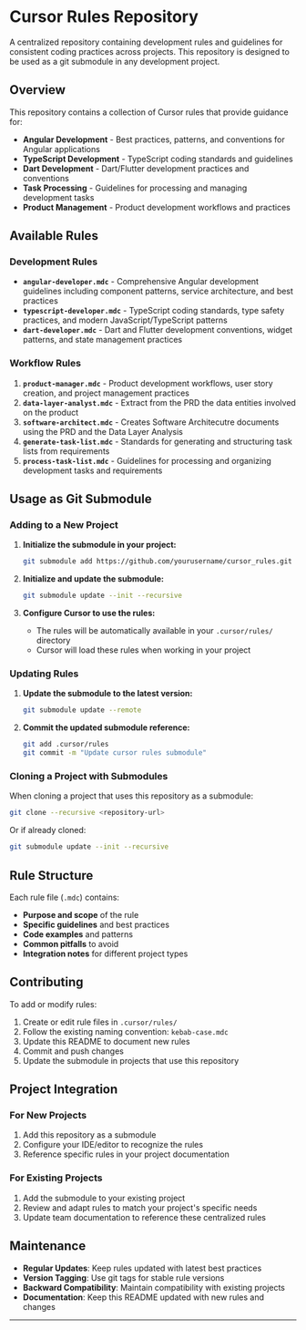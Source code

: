# Cursor Rules Repository

A centralized repository containing development rules and guidelines for consistent coding practices across projects. This repository is designed to be used as a git submodule in any development project.

## Overview

This repository contains a collection of Cursor rules that provide guidance for:

- **Angular Development** - Best practices, patterns, and conventions for Angular applications
- **TypeScript Development** - TypeScript coding standards and guidelines
- **Dart Development** - Dart/Flutter development practices and conventions
- **Task Processing** - Guidelines for processing and managing development tasks
- **Product Management** - Product development workflows and practices

## Available Rules

### Development Rules

- **`angular-developer.mdc`** - Comprehensive Angular development guidelines including component patterns, service architecture, and best practices
- **`typescript-developer.mdc`** - TypeScript coding standards, type safety practices, and modern JavaScript/TypeScript patterns
- **`dart-developer.mdc`** - Dart and Flutter development conventions, widget patterns, and state management practices

### Workflow Rules

1. **`product-manager.mdc`** - Product development workflows, user story creation, and project management practices
2. **`data-layer-analyst.mdc`** - Extract from the PRD the data entities involved on the product
3. **`software-architect.mdc`** - Creates Software Architecutre documents using the PRD and the Data Layer Analysis
4. **`generate-task-list.mdc`** - Standards for generating and structuring task lists from requirements
5. **`process-task-list.mdc`** - Guidelines for processing and organizing development tasks and requirements

## Usage as Git Submodule

### Adding to a New Project

1. **Initialize the submodule in your project:**

   ```bash
   git submodule add https://github.com/yourusername/cursor_rules.git .cursor/rules
   ```

2. **Initialize and update the submodule:**

   ```bash
   git submodule update --init --recursive
   ```

3. **Configure Cursor to use the rules:**
   - The rules will be automatically available in your `.cursor/rules/` directory
   - Cursor will load these rules when working in your project

### Updating Rules

1. **Update the submodule to the latest version:**

   ```bash
   git submodule update --remote
   ```

2. **Commit the updated submodule reference:**

   ```bash
   git add .cursor/rules
   git commit -m "Update cursor rules submodule"
   ```

### Cloning a Project with Submodules

When cloning a project that uses this repository as a submodule:

```bash
git clone --recursive <repository-url>
```

Or if already cloned:

```bash
git submodule update --init --recursive
```

## Rule Structure

Each rule file (`.mdc`) contains:

- **Purpose and scope** of the rule
- **Specific guidelines** and best practices
- **Code examples** and patterns
- **Common pitfalls** to avoid
- **Integration notes** for different project types

## Contributing

To add or modify rules:

1. Create or edit rule files in `.cursor/rules/`
2. Follow the existing naming convention: `kebab-case.mdc`
3. Update this README to document new rules
4. Commit and push changes
5. Update the submodule in projects that use this repository

## Project Integration

### For New Projects

1. Add this repository as a submodule
2. Configure your IDE/editor to recognize the rules
3. Reference specific rules in your project documentation

### For Existing Projects

1. Add the submodule to your existing project
2. Review and adapt rules to match your project's specific needs
3. Update team documentation to reference these centralized rules

## Maintenance

- **Regular Updates**: Keep rules updated with latest best practices
- **Version Tagging**: Use git tags for stable rule versions
- **Backward Compatibility**: Maintain compatibility with existing projects
- **Documentation**: Keep this README updated with new rules and changes

---
